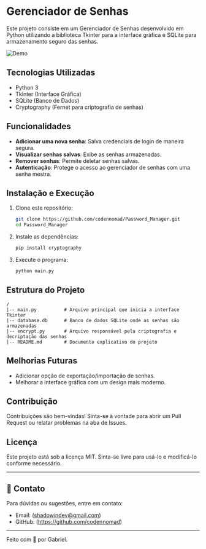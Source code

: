 # Gerenciador de Senhas

Este projeto consiste em um Gerenciador de Senhas desenvolvido em Python utilizando a biblioteca Tkinter para a interface gráfica e SQLite para armazenamento seguro das senhas.

![Demo](assets/images/demo.gif)

## Tecnologias Utilizadas
- Python 3
- Tkinter (Interface Gráfica)
- SQLite (Banco de Dados)
- Cryptography (Fernet para criptografia de senhas)

## Funcionalidades
- **Adicionar uma nova senha**: Salva credenciais de login de maneira segura.
- **Visualizar senhas salvas**: Exibe as senhas armazenadas.
- **Remover senhas**: Permite deletar senhas salvas.
- **Autenticação**: Protege o acesso ao gerenciador de senhas com uma senha mestra.

## Instalação e Execução
1. Clone este repositório:
   ```sh
   git clone https://github.com/codennomad/Password_Manager.git
   cd Password_Manager
   ```
2. Instale as dependências:
   ```sh
   pip install cryptography
   ```
3. Execute o programa:
   ```sh
   python main.py
   ```

## Estrutura do Projeto
```
/
|-- main.py          # Arquivo principal que inicia a interface Tkinter
|-- database.db      # Banco de dados SQLite onde as senhas são armazenadas
|-- encrypt.py       # Arquivo responsável pela criptografia e decriptação das senhas
|-- README.md        # Documento explicativo do projeto
```

## Melhorias Futuras
- Adicionar opção de exportação/importação de senhas.
- Melhorar a interface gráfica com um design mais moderno.

## Contribuição
Contribuições são bem-vindas! Sinta-se à vontade para abrir um Pull Request ou relatar problemas na aba de Issues.

## Licença
Este projeto está sob a licença MIT. Sinta-se livre para usá-lo e modificá-lo conforme necessário.

---
## 📧 Contato

Para dúvidas ou sugestões, entre em contato:
 - Email: (shadowindev@gmail.com)
 - GitHub: (https://github.com/codennomad)

---

Feito com 💖 por Gabriel.

